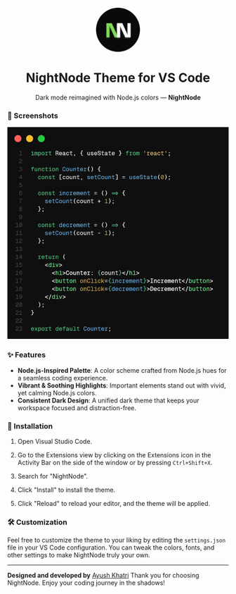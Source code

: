 <p align="center">
  <img alt="Night Node Logo"  src="images/new-nn-logo.png" 
 width="100"
/> 
</p>
<h1  align="center">
  NightNode Theme for VS Code
</h1><p align="center">
  Dark mode reimagined with Node.js colors — <b>NightNode </b>
</p>

### 📸 Screenshots

![NightNode in Action](images/code-snippet-1.jpg)

### ✨ Features

- **Node.js-Inspired Palette**: A color scheme crafted from Node.js hues for a seamless coding experience.
- **Vibrant & Soothing Highlights**: Important elements stand out with vivid, yet calming Node.js colors.
- **Consistent Dark Design**: A unified dark theme that keeps your workspace focused and distraction-free.

### 🚀 Installation

1. Open Visual Studio Code.

2. Go to the Extensions view by clicking on the Extensions icon in the Activity Bar on the side of the window or by pressing `Ctrl+Shift+X`.

3. Search for "NightNode".

4. Click "Install" to install the theme.

5. Click "Reload" to reload your editor, and the theme will be applied.

### 🛠 Customization

Feel free to customize the theme to your liking by editing the `settings.json` file in your VS Code configuration. You can tweak the colors, fonts, and other settings to make NightNode truly your own.

---

**Designed and developed by** [Ayush Khatri](https://ayushkhatri.site)
Thank you for choosing NightNode. Enjoy your coding journey in the shadows!
